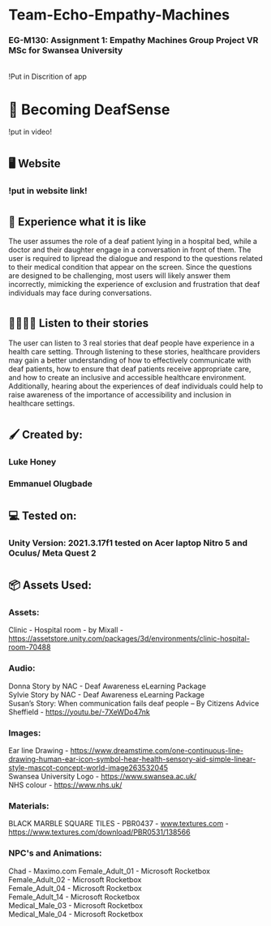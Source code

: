 # Team-Echo-Empathy-Machines

### EG-M130: Assignment 1: Empathy Machines Group Project VR MSc for Swansea University 
<br/>
!Put in Discrition of app <br/>

# :ear_with_hearing_aid: Becoming DeafSense
!put in video!
#
## :desktop_computer: Website
### !put in website link!
#
## :hospital: Experience what it is like
The user assumes the role of a deaf patient lying in a hospital bed, while a doctor and their daughter engage in a conversation in front of them. The user is required to lipread the dialogue and respond to the questions related to their medical condition that appear on the screen. Since the questions are designed to be challenging, most users will likely answer them incorrectly, mimicking the experience of exclusion and frustration that deaf individuals may face during conversations. 
#
## :family_man_man_girl_boy: Listen to their stories
The user can listen to 3 real stories that deaf people have experience in a health care setting. Through listening to these stories, healthcare providers may gain a better understanding of how to effectively communicate with deaf patients, how to ensure that deaf patients receive appropriate care, and how to create an inclusive and accessible healthcare environment. Additionally, hearing about the experiences of deaf individuals could help to raise awareness of the importance of accessibility and inclusion in healthcare settings.
#
## :paintbrush: Created by:
### Luke Honey
### Emmanuel Olugbade
#
## :computer: Tested on:
### Unity Version: 2021.3.17f1 tested on Acer laptop Nitro 5 and Oculus/ Meta Quest 2
#
## 	:package: Assets Used:
### Assets:
Clinic - Hospital room - by Mixall - https://assetstore.unity.com/packages/3d/environments/clinic-hospital-room-70488 <br/>

### Audio:
Donna Story by NAC - Deaf Awareness eLearning Package <br/>
Sylvie Story by NAC - Deaf Awareness eLearning Package <br/>
Susan’s Story: When communication fails deaf people – By Citizens Advice Sheffield - https://youtu.be/-7XeWDo47nk <br/>

### Images:
Ear line Drawing - https://www.dreamstime.com/one-continuous-line-drawing-human-ear-icon-symbol-hear-health-sensory-aid-simple-linear-style-mascot-concept-world-image263532045 <br/>
Swansea University Logo - https://www.swansea.ac.uk/ <br/>
NHS colour - https://www.nhs.uk/ <br/>


### Materials:
BLACK MARBLE SQUARE TILES - PBR0437 - www.textures.com - https://www.textures.com/download/PBR0531/138566 <br/>

### NPC's and Animations: 
Chad - Maximo.com 
Female_Adult_01 - Microsoft Rocketbox <br/>
Female_Adult_02 - Microsoft Rocketbox <br/>
Female_Adult_04 - Microsoft Rocketbox <br/>
Female_Adult_14 - Microsoft Rocketbox <br/>
Medical_Male_03 - Microsoft Rocketbox <br/>
Medical_Male_04 - Microsoft Rocketbox <br/>
#
